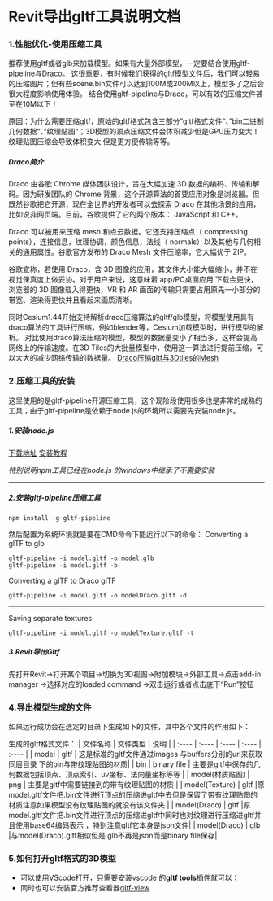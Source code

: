 # Revit导出gltf工具说明文档

### 1.性能优化-使用压缩工具

推荐使用gltf或者glb来加载模型。如果有大量外部模型，一定要结合使用gltf-pipeline与Draco。
这很重要，有时候我们获得的gltf模型文件后，我们可以轻易的压缩图片；但有些scene.bin文件可以达到100M或200M以上，模型多了之后会很大程度影响使用体验。
结合使用gltf-pipeline与Draco，可以有效的压缩文件甚至在10M以下！

原因：为什么需要压缩gltf，原始的gltf格式包含三部分”gltf格式文件“、”bin二进制几何数据“、”纹理贴图“；3D模型的顶点压缩文件会体积减少但是GPU压力变大！纹理贴图压缩会导致体积变大 但是更方便传输等等。  

##### Draco简介

 Draco 由谷歌 Chrome 媒体团队设计，旨在大幅加速 3D 数据的编码、传输和解码。因为研发团队的 Chrome 背景，这个开源算法的首要应用对象是浏览器。但既然谷歌把它开源，现在全世界的开发者可以去探索 Draco 在其他场景的应用，比如说非网页端。目前，谷歌提供了它的两个版本： JavaScript 和 C++。

 Draco 可以被用来压缩 mesh 和点云数据。它还支持压缩点（ compressing points），连接信息，纹理协调，颜色信息，法线（ normals）以及其他与几何相关的通用属性。谷歌官方发布的 Draco Mesh 文件压缩率，它大幅优于 ZIP。

 谷歌宣称，若使用 Draco，含 3D 图像的应用，其文件大小能大幅缩小，并不在视觉保真度上做妥协。对于用户来说，这意味着 app/PC桌面应用 下载会更快，浏览器的 3D 图像载入得更快，VR 和 AR 画面的传输只需要占用原先一小部分的带宽、渲染得更快并且看起来画质清晰。

 同时Cesium1.44开始支持解析draco压缩算法的gltf/glb模型，将模型使用具有draco算法的工具进行压缩，例如blender等，Cesium加载模型时，进行模型的解析。
 对比使用draco算法压缩的模型，模型的数据量变小了相当多，这样会提高网络上的传输速度。在3D Tiles的大批量模型中，使用这一算法进行提前压缩，可以大大的减少网络传输的数据量。
 [Draco压缩gltf与3Dtiles的Mesh](https://cesium.com/blog/2018/04/09/draco-compression/)

### 2.压缩工具的安装

这里使用的是gltf-pipeline开源压缩工具，这个现阶段使用很多也是非常的成熟的工具；由于gltf-pipeline是依赖于node.js的环境所以需要先安装node.js。

##### 1.安装node.js

[下载地址](https://nodejs.org/zh-cn/#home-downloadhead)
[安装教程](https://www.runoob.com/nodejs/nodejs-install-setup.html)

*特别说明npm工具已经在node.js 的windows中继承了不需要安装*

---

##### 2.安装gltf-pipeline压缩工具

```shell
npm install -g gltf-pipeline
```
然后配置为系统环境就是要在CMD命令下能运行以下的命令：
Converting a glTF to glb

```shell
gltf-pipeline -i model.gltf -o model.glb
gltf-pipeline -i model.gltf -b
```

Converting a glTF to Draco glTF
```shell
gltf-pipeline -i model.gltf -o modelDraco.gltf -d
```
---

Saving separate textures
```shell
gltf-pipeline -i model.gltf -o modelTexture.gltf -t
```

##### 3.Revit导出Gltf
先打开Revit->打开某个项目->切换为3D视图->附加模块->外部工具->点击add-in manager ->选择对应的loaded command ->双击运行或者点击底下“Run”按钮

### 4.导出模型生成的文件

如果运行成功会在选定的目录下生成如下的文件，其中各个文件的作用如下：

生成的gltf格式文件：
|  文件名称 | 文件类型 | 说明 |
|  :----    | :----   | :---- | :---- | :---- |
| model  | gltf | 这是标准的gltf文件通过images 与buffers分别的uri来获取同层目录 下的bin与带纹理贴图的材质|
| bin  | binary file | 主要是gltf中保存的几何数据包括顶点、顶点索引、uv坐标、法向量坐标等等 |
| model(材质贴图)  | png | 主要是gltf中需要链接到的带有纹理贴图的材质 |
| model(Texture)  | gltf |原model.gltf文件把.bin文件进行顶点的压缩进gltf中去但是保留了带有纹理贴图的材质注意如果模型没有纹理贴图的就没有该文件夹 |
| model(Draco)  | gltf |原model.gltf文件把.bin文件进行顶点的压缩进gltf中同时也对纹理进行压缩进gltf并且使用base64编码表示 ，特别注意gltf它本身是json文件|
| model(Draco)  | glb |与model(Draco).gltf相似但是 glb不再是json而是binary file保存|

### 5.如何打开gltf格式的3D模型

- 可以使用VScode打开，只需要安装vscode 的**gltf  tools**插件就可以；
- 同时也可以安装官方推荐查看器[gltf-view](https://github.com/donmccurdy/three-gltf-viewer/releases/tag/v1.5.1)